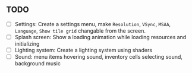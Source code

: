 ## TODO
  - [ ] Settings: Create a settings menu, make `Resolution`, `VSync`, `MSAA`, `Language`, `Show tile grid` changable from the screen.
  - [ ] Splash screen: Show a loading animation while loading resources and initializing
  - [ ] Lighting system: Create a lighting system using shaders
  - [ ] Sound: menu items hovering sound, inventory cells selecting sound, background music

